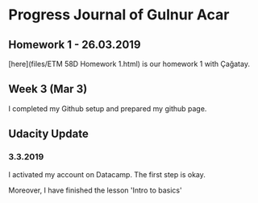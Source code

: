 # Progress Journal of Gulnur Acar

## Homework 1 - 26.03.2019

[here](files/ETM 58D Homework 1.html) is our homework 1 with Çağatay.  

## Week 3 (Mar 3)

I completed my Github setup and prepared my github page.

## Udacity Update

### 3.3.2019

I activated my account on Datacamp. The first step is okay.

Moreover, I have finished the lesson 'Intro to basics'
